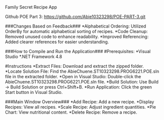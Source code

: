 

Family Secret Recipe App



Github POE Part 3: https://github.com/Abie10323298/POE-PART-3.git


###Changes Based on Feedback###
	*Alphabetical Ordering: Utilized OrderBy for automatic alphabetical sorting of recipes.
	*Code Cleanup: Removed unused code to enhance readability.
	*Improved Referencing: Added clearer references for easier understanding.

###How to Compile and Run the Application###
#Prerequisites:
	*Visual Studio
	*.NET Framework 4.8

#Instructions
	*Extract Files: Download and extract the zipped folder.
	*Locate Solution File: Find the AbieChuene.ST10323298.PROG6221.POE.sln file in the extracted folder.
	*Open in Visual Studio: Double-click the AbieChuene.ST10323298.PROG6221.POE.sln file.
	*Build Solution: Use Build -> Build Solution or press Ctrl+Shift+B.
	*Run Application: Click the green Start button in Visual Studio.

###Main Window Overview###
	*Add Recipe: Add a new recipe.
	*Display Recipes: View all recipes.
	*Scale Recipe: Adjust ingredient quantities.
	*Pie Chart: View nutritional content.
	*Delete Recipe: Remove a recipe.

